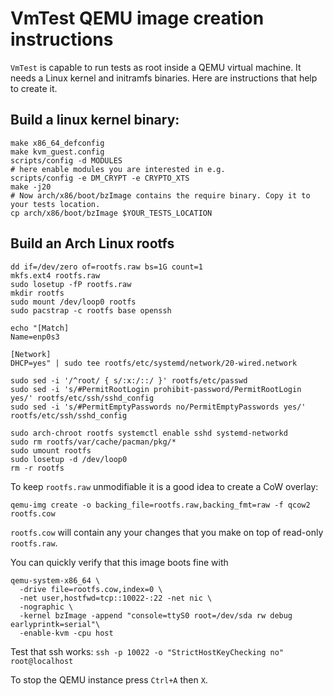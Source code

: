 # VmTest QEMU image creation instructions

`VmTest` is capable to run tests as root inside a QEMU virtual machine. It needs a Linux kernel and initramfs binaries.
Here are instructions that help to create it.


## Build a linux kernel binary:

```shell script
make x86_64_defconfig
make kvm_guest.config
scripts/config -d MODULES
# here enable modules you are interested in e.g.
scripts/config -e DM_CRYPT -e CRYPTO_XTS
make -j20
# Now arch/x86/boot/bzImage contains the require binary. Copy it to your tests location.
cp arch/x86/boot/bzImage $YOUR_TESTS_LOCATION
```

## Build an Arch Linux rootfs

```shell script
dd if=/dev/zero of=rootfs.raw bs=1G count=1
mkfs.ext4 rootfs.raw
sudo losetup -fP rootfs.raw
mkdir rootfs
sudo mount /dev/loop0 rootfs
sudo pacstrap -c rootfs base openssh

echo "[Match]
Name=enp0s3

[Network]
DHCP=yes" | sudo tee rootfs/etc/systemd/network/20-wired.network

sudo sed -i '/^root/ { s/:x:/::/ }' rootfs/etc/passwd
sudo sed -i 's/#PermitRootLogin prohibit-password/PermitRootLogin yes/' rootfs/etc/ssh/sshd_config
sudo sed -i 's/#PermitEmptyPasswords no/PermitEmptyPasswords yes/' rootfs/etc/ssh/sshd_config

sudo arch-chroot rootfs systemctl enable sshd systemd-networkd
sudo rm rootfs/var/cache/pacman/pkg/*
sudo umount rootfs
sudo losetup -d /dev/loop0
rm -r rootfs
```

To keep `rootfs.raw` unmodifiable it is a good idea to create a CoW overlay:

```qemu-img create -o backing_file=rootfs.raw,backing_fmt=raw -f qcow2 rootfs.cow```

`rootfs.cow` will contain any your changes that you make on top of read-only `rootfs.raw`.

You can quickly verify that this image boots fine with

```
qemu-system-x86_64 \
  -drive file=rootfs.cow,index=0 \
  -net user,hostfwd=tcp::10022-:22 -net nic \
  -nographic \
  -kernel bzImage -append "console=ttyS0 root=/dev/sda rw debug earlyprintk=serial"\
  -enable-kvm -cpu host
```

Test that ssh works:
`ssh -p 10022 -o "StrictHostKeyChecking no" root@localhost`

To stop the QEMU instance press `Ctrl+A` then `X`.
